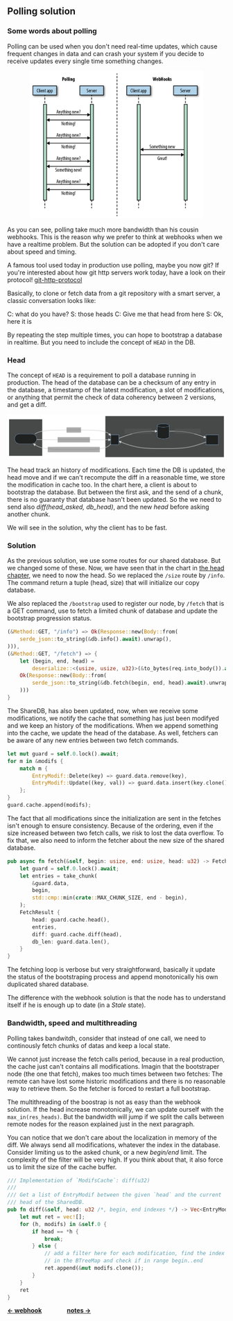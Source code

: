 ## Polling solution

### Some words about polling

Polling can be used when you don't need real-time updates, which cause frequent
changes in data and can crash your system if you decide to receive updates every
single time something changes.

<p align="center">
  <img width="400" src="webhooks_vs_polling.png">
</p>

As you can see, polling take much more bandwidth than his cousin webhooks. This
is the reason why we prefer to think at webhooks when we have a realtime
problem. But the solution can be adopted if you don't care about speed and timing.

A famous tool used today in production use polling, maybe you now git? If
you're interested about how git http servers work today, have a look on their
protocol! [git-http-protocol](https://www.git-scm.com/docs/http-protocol)

Basically, to clone or fetch data from a git repository with a smart server,
a classic conversation looks like:

C: what do you have?
S: those heads
C: Give me that head from here
S: Ok, here it is

By repeating the step multiple times, you can hope to bootstrap a database in
realtime. But you need to include the concept of `HEAD` in the DB.

### Head

The concept of `HEAD` is a requirement to poll a database running in
production. The head of the database can be a checksum of any entry in the
database, a timestamp of the latest modification, a slot of modifications,
or anything that permit the check of data coherency between 2 versions, and
get a diff.

![](polling_flowchart.svg)

The head track an history of modifications. Each time the DB is updated, the
head move and if we can't recompute the diff in a reasonable time, we store the
modification in cache too. In the chart here, a client is about to bootstrap
the database. But between the first ask, and the send of a chunk, there is no
guaranty that database hasn't been updated. So the we need to send also
_diff(head_asked, db_head)_, and the new _head_ before asking another chunk.

We will see in the solution, why the client has to be fast.

### Solution

As the previous solution, we use some routes for our shared database. But we
changed some of these. Now, we have seen that in the chart in
[the head chapter](###head), we need to now the head. So we replaced the
`/size` route by `/info`. The command return a tuple (head, size) that will
initialize our copy database.

We also replaced the `/bootstrap` used to register our node, by `/fetch` that
is a GET command, use to fetch a limited chunk of database and update the
bootstrap progression status.

```rust
(&Method::GET, "/info") => Ok(Response::new(Body::from(
    serde_json::to_string(&db.info().await).unwrap(),
))),
(&Method::GET, "/fetch") => {
    let (begin, end, head) =
        deserialize::<(usize, usize, u32)>(&to_bytes(req.into_body()).await);
    Ok(Response::new(Body::from(
        serde_json::to_string(&db.fetch(begin, end, head).await).unwrap(),
    )))
}
```

The ShareDB, has also been updated, now, when we receive some modifications, we
notify the cache that something has just been modifyed and we keep an history
of the modifications. When we append something into the cache, we update the
head of the database. As well, fetchers can be aware of any new entries between
two fetch commands.

```rust
let mut guard = self.0.lock().await;
for m in &modifs {
    match m {
        EntryModif::Delete(key) => guard.data.remove(key),
        EntryModif::Update((key, val)) => guard.data.insert(key.clone(), val.clone()),
    };
}
guard.cache.append(modifs);
```

The fact that all modifications since the initialization are sent in the
fetches isn't enough to ensure consistency. Because of the ordering, even if
the size increased between two fetch calls, we risk to lost the data overflow.
To fix that, we also need to inform the fetcher about the new size of the
shared database.

```rust
pub async fn fetch(&self, begin: usize, end: usize, head: u32) -> FetchResult {
    let guard = self.0.lock().await;
    let entries = take_chunk(
        &guard.data,
        begin,
        std::cmp::min(crate::MAX_CHUNK_SIZE, end - begin),
    );
    FetchResult {
        head: guard.cache.head(),
        entries,
        diff: guard.cache.diff(head),
        db_len: guard.data.len(),
    }
}
```

The fetching loop is verbose but very straightforward, basically it update the
status of the bootstraping process and append monotonically his own
duplicated shared database.

The difference with the webhook solution is that the node has to understand
itself if he is enough up to date (in a _Stale_ state).

### Bandwidth, speed and multithreading

Polling takes bandwitdh, consider that instead of one call, we need to
continously fetch chunks of datas and keep a local state.

We cannot just increase the fetch calls period, because in a real production,
the cache just can't contains all modifications. Imagin that the bootstraper
node (the one that fetch), makes too much times between two fetches:
The remote can have lost some historic modifications and there is no reasonable
way to retrieve them. So the fetcher is forced to restart a full bootstrap.

The multithreading of the boostrap is not as easy than the webhook solution.
If the head increase monotonically, we can update ourself with the
`max_in(res_heads)`. But the bandwidth will jump if we split the calls between
remote nodes for the reason explained just in the next paragraph.

You can notice that we don't care about the localization in memory of the diff.
We always send all modifications, whatever the index in the database. Consider
limiting us to the asked chunk, or a new _begin/end_ limit. The complexity of
the filter will be very high. If you think about that, it also force us to
limit the size of the cache buffer.

```rust
/// Implementation of `ModifsCache`: diff(u32)
///
/// Get a list of EntryModif between the given `head` and the current
/// head of the SharedDB.
pub fn diff(&self, head: u32 /*, begin, end indexes */) -> Vec<EntryModif> {
    let mut ret = vec![];
    for (h, modifs) in &self.0 {
        if head == *h {
            break;
        } else {
            // add a filter here for each modification, find the index
            // in the BTreeMap and check if in range begin..end
            ret.append(&mut modifs.clone());
        }
    }
    ret
}
```

<b>[&larr; webhook](webhook.md)</b>&emsp;&emsp;<b style="margin-left: 30px">[notes &rarr;](nodes.md)</b>
